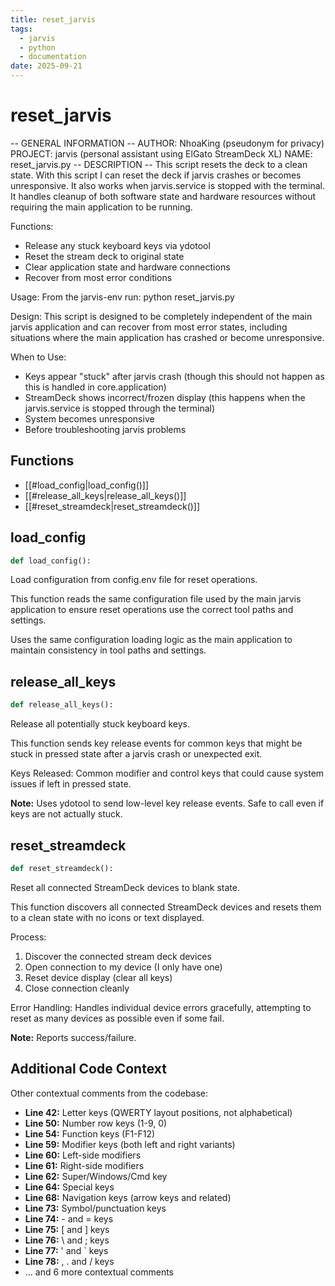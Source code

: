```yaml
---
title: reset_jarvis
tags:
  - jarvis
  - python
  - documentation
date: 2025-09-21
---
```


# reset_jarvis

-- GENERAL INFORMATION --
AUTHOR: NhoaKing (pseudonym for privacy)
PROJECT: jarvis (personal assistant using ElGato StreamDeck XL)
NAME: reset_jarvis.py
-- DESCRIPTION --
This script resets the deck to a clean state.
With this script I can reset the deck if jarvis crashes or becomes unresponsive.
It also works when jarvis.service is stopped with the terminal.
It handles cleanup of both software state and hardware resources without requiring the main
application to be running.

Functions:
- Release any stuck keyboard keys via ydotool
- Reset the stream deck to original state
- Clear application state and hardware connections
- Recover from most error conditions

Usage:
From the jarvis-env run: python reset_jarvis.py

Design:
This script is designed to be completely independent of the main jarvis
application and can recover from most error states, including situations
where the main application has crashed or become unresponsive.

When to Use:
- Keys appear "stuck" after jarvis crash (though this should not happen as this is handled in core.application)
- StreamDeck shows incorrect/frozen display (this happens when the jarvis.service is stopped through the terminal)
- System becomes unresponsive
- Before troubleshooting jarvis problems

## Functions

- [[#load_config|load_config()]]
- [[#release_all_keys|release_all_keys()]]
- [[#reset_streamdeck|reset_streamdeck()]]

## load_config

```python
def load_config():
```

Load configuration from config.env file for reset operations.

This function reads the same configuration file used by the main jarvis
application to ensure reset operations use the correct tool paths and
settings.

Uses the same configuration loading logic as the main application
to maintain consistency in tool paths and settings.

## release_all_keys

```python
def release_all_keys():
```

Release all potentially stuck keyboard keys.

This function sends key release events for common keys that might be
stuck in pressed state after a jarvis crash or unexpected exit.

Keys Released:
Common modifier and control keys that could cause system issues
if left in pressed state.

**Note:**
Uses ydotool to send low-level key release events. Safe to call
even if keys are not actually stuck.

## reset_streamdeck

```python
def reset_streamdeck():
```

Reset all connected StreamDeck devices to blank state.

This function discovers all connected StreamDeck devices and resets
them to a clean state with no icons or text displayed.

Process:
1. Discover the connected stream deck devices
2. Open connection to my device (I only have one)
3. Reset device display (clear all keys)
4. Close connection cleanly

Error Handling:
Handles individual device errors gracefully, attempting to reset
as many devices as possible even if some fail.

**Note:**
Reports success/failure.

## Additional Code Context

Other contextual comments from the codebase:

- **Line 42:** Letter keys (QWERTY layout positions, not alphabetical)
- **Line 50:** Number row keys (1-9, 0)
- **Line 54:** Function keys (F1-F12)
- **Line 59:** Modifier keys (both left and right variants)
- **Line 60:** Left-side modifiers
- **Line 61:** Right-side modifiers
- **Line 62:** Super/Windows/Cmd key
- **Line 64:** Special keys
- **Line 68:** Navigation keys (arrow keys and related)
- **Line 73:** Symbol/punctuation keys
- **Line 74:** - and = keys
- **Line 75:** [ and ] keys
- **Line 76:** \ and ; keys
- **Line 77:** ' and ` keys
- **Line 78:** , . and / keys
- ... and 6 more contextual comments
